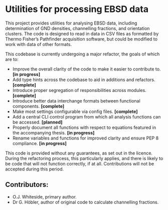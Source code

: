 # Utilities for processing EBSD data

This project provides utilities for analysing EBSD data, including determination of GND densities, channelling fractions, and orientation clusters. The code is designed to read in data in CSV files as formatted by Thermo Fisher’s Pathfinder acquisition software, but could be modified to work with data of other formats.

This codebase is currently undergoing a major refactor, the goals of which are to:

- Improve the overall clarity of the code to make it easier to contribute to. **[in progress]**
- Add type hints across the codebase to aid in additions and refactors. **[complete]**
- Introduce proper segregation of responsibilities across modules. **[complete]**
- Introduce better data interchange formats between functional components. **[complete]**
- Make most settings configurable via config files. **[complete]**
- Add a central CLI control program from which all analysis functions can be accessed. **[planned]**
- Properly document all functions with respect to equations featured in the accompanying thesis. **[in progress]**
- Rename variables and functions for improved clarity and ensure PEP 8 compliance. **[in progress]**

This code is provided without any guarantees, as set out in the licence. During the refactoring process, this particularly applies, and there is likely to be code that will not function correctly, if at all. Contributions will not be accepted during this period.

## Contributors:
- O.J. Whiteside, primary author.
- Dr G. Höbler, author of original code to calculate channelling fractions.
